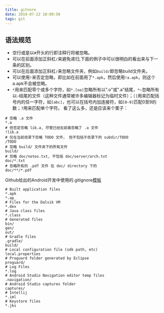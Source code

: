 ```yaml
---
title: gitnore
date: 2019-07-22 10:09:50
tags: git
---
```


## 语法规范

- 空行或是以`#`开头的行即注释行将被忽略。
- 可以在前面添加正斜杠`/`来避免递归,下面的例子中可以很明白的看出来与下一条的区别。
- 可以在后面添加正斜杠`/`来忽略文件夹，例如`build/`即忽略build文件夹。
- 可以使用`!`来否定忽略，即比如在前面用了`*.apk`，然后使用`!a.apk`，则这个a.apk不会被忽略。
-  `*`用来匹配零个或多个字符，如`*.[oa]`忽略所有以".o"或".a"结尾，`*~`忽略所有以`~`结尾的文件（这种文件通常被许多编辑器标记为临时文件）；`[]`用来匹配括号内的任一字符，如`[abc]`，也可以在括号内加连接符，如`[0-9]`匹配0至9的数；`?`用来匹配单个字符。
   看了这么多，还是应该来个栗子：

```.gitignore
# 忽略 .a 文件
*.a
# 但否定忽略 lib.a, 尽管已经在前面忽略了 .a 文件
!lib.a
# 仅在当前目录下忽略 TODO 文件， 但不包括子目录下的 subdir/TODO
/TODO
# 忽略 build/ 文件夹下的所有文件
build/
# 忽略 doc/notes.txt, 不包括 doc/server/arch.txt
doc/*.txt
# 忽略所有的 .pdf 文件 在 doc/ directory 下的
doc/**/*.pdf
```

Github给出的Android开发中使用的.gitignore[模板](https://link.jianshu.com?t=https://github.com/github/gitignore/blob/master/Android.gitignore)

```.gitignore
# Built application files
*.apk
*.ap_
# Files for the Dalvik VM
*.dex
# Java class files
*.class
# Generated files
bin/
gen/
out/
# Gradle files
.gradle/
build/
# Local configuration file (sdk path, etc)
local.properties
# Proguard folder generated by Eclipse
proguard/
# Log Files
*.log
# Android Studio Navigation editor temp files
.navigation/
# Android Studio captures folder
captures/
# Intellij
*.iml
# Keystore files
*.jks
```

